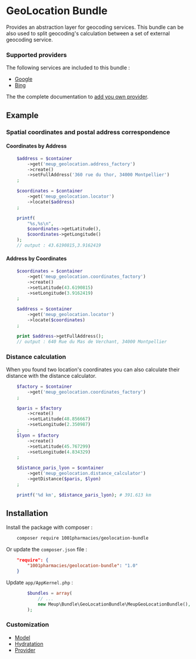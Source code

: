 GeoLocation Bundle
==================

Provides an abstraction layer for geocoding services. This bundle can be also used to split geocoding's calculation between a set of external geocoding service.

### Supported providers

The following services are included to this bundle :

*  [Google](doc/provider/google.md)
*  [Bing](doc/provider/bing.md)

The the complete documentation to [add you own provider](doc/custom-provider.md).

Example
-------

### Spatial coordinates and postal address correspondence

#### Coordinates by Address

```php
    $address = $container
        ->get('meup_geolocation.address_factory')
        ->create()
        ->setFullAddress('360 rue du thor, 34000 Montpellier')
    ;

    $coordinates = $container
        ->get('meup_geolocation.locator')
        ->locate($address)
    ;

    printf(
        "%s,%s\n",
        $coordinates->getLatitude(),
        $coordinates->getLongitude()
    );
    // output : 43.6190815,3.9162419
```

#### Address by Coordinates

```php
    $coordinates = $container
        ->get('meup_geolocation.coordinates_factory')
        ->create()
        ->setLatitude(43.6190815)
        ->setLongitude(3.9162419)
    ;

    $address = $container
        ->get('meup_geolocation.locator')
        ->locate($coordinates)
    ;

    print $address->getFullAddress();
    // output : 640 Rue du Mas de Verchant, 34000 Montpellier
```

### Distance calculation

When you found two location's coordinates you can also calculate their distance with the distance calculator.

```php
    $factory = $container
        ->get('meup_geolocation.coordinates_factory')
    ;

    $paris = $factory
        ->create()
        ->setLatitude(48.856667)
        ->setLongitude(2.350987)
    ;
    $lyon = $factory
        ->create()
        ->setLatitude(45.767299)
        ->setLongitude(4.834329)
    ;

    $distance_paris_lyon = $container
        ->get('meup_geolocation.distance_calculator')
        ->getDistance($paris, $lyon)
    ;

    printf('%d km', $distance_paris_lyon); # 391.613 km
```

Installation
------------

Install the package with composer :

```bash
    composer require 1001pharmacies/geolocation-bundle
```

Or update the `composer.json` file :

```json
    "require": {
        "1001pharmacies/geolocation-bundle": "1.0"
    }
```

Update `app/AppKernel.php` :

```php
        $bundles = array(
            // ...
            new Meup\Bundle\GeoLocationBundle\MeupGeoLocationBundle(),
        );
```

### Customization

*  [Model](doc/custom-model.md)
*  [Hydratation](doc/custom-hydrator.md)
*  [Provider](doc/custom-provider.md)
